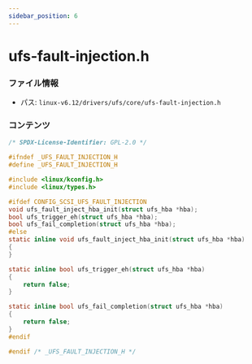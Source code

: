 ```yaml
---
sidebar_position: 6
---
```

# ufs-fault-injection.h

### ファイル情報

- パス: `linux-v6.12/drivers/ufs/core/ufs-fault-injection.h`

### コンテンツ

```h
/* SPDX-License-Identifier: GPL-2.0 */

#ifndef _UFS_FAULT_INJECTION_H
#define _UFS_FAULT_INJECTION_H

#include <linux/kconfig.h>
#include <linux/types.h>

#ifdef CONFIG_SCSI_UFS_FAULT_INJECTION
void ufs_fault_inject_hba_init(struct ufs_hba *hba);
bool ufs_trigger_eh(struct ufs_hba *hba);
bool ufs_fail_completion(struct ufs_hba *hba);
#else
static inline void ufs_fault_inject_hba_init(struct ufs_hba *hba)
{
}

static inline bool ufs_trigger_eh(struct ufs_hba *hba)
{
	return false;
}

static inline bool ufs_fail_completion(struct ufs_hba *hba)
{
	return false;
}
#endif

#endif /* _UFS_FAULT_INJECTION_H */

```
